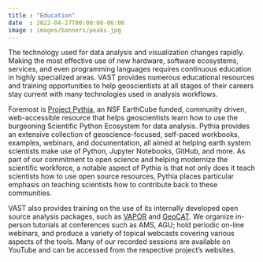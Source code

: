 ```yaml
---
title : "Education"
date  : 2022-04-27T00:00:00-06:00
image : images/banners/peaks.jpg
---
```


The technology used for data analysis and visualization changes
rapidly. Making the most effective use of new hardware, software
ecosystems, services, and even programming languages requires
continuous education in highly specialized areas. VAST provides
numerous educational resources and training opportunities to help
geoscientists at all stages of their careers stay current with many
technologies used in analysis workflows.

Foremost is [Project Pythia](https://projectpythia.org/), an NSF
EarthCube funded, community driven, web-accessible resource that
helps geoscientists learn how to use the burgeoning Scientific
Python Ecosystem for data analysis.  Pythia provides an extensive
collection of geoscience-focused, self-paced workbooks, examples,
webinars, and documentation, all aimed at helping earth system
scientists make use of Python, Jupyter Notebooks, GitHub, and more.
As part of our commitment to open science and helping modernize the
scientific workforce, a notable aspect of Pythia is that not only
does it teach scientists how to use open source resources, Pythia
places particular emphasis on teaching scientists how to contribute
back to these communities.

VAST also provides training on the use of its internally developed
open source analysis packages, such as [VAPOR](https://www.vapor.ucar.edu/) and [GeoCAT](https://geocat.ucar.edu/). We organize
in-person tutorials at conferences such as AMS, AGU; hold periodic
on-line webinars, and produce a variety of topical webcasts covering
various aspects of the tools. Many of our recorded sessions are
available on YouTube and can be accessed from the respective project’s
websites.
